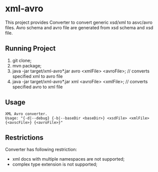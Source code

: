 # xml-avro
This project provides Converter to convert generic xsd/xml to asvc/avro files.
Avro schema and avro file are generated from xsd schema and xsd file.

## Running Project
1. git clone;
2. mvn package;
3. java -jar target/xml-avro*.jar avro &lt;xmlFile> &lt;avroFile>; // converts specified xml to avro file
4. java -jar target/xml-avro*.jar xml &lt;avroFile> &lt;xmlFile>;  // converts specified avro to xml file

## Usage
```
XML Avro converter.
Usage: "{-d|--debug} {-b|--baseDir <baseDir>} <xsdFile> <xmlFile> {<avscFile>} {<avroFile>}"
```
## Restrictions
Converter has following restriction:
- xml docs with multiple namespaces are not supported;
- complex type extension is not supported;